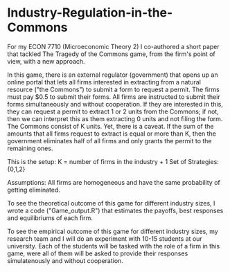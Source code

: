 # Industry-Regulation-in-the-Commons
For my ECON 7710 (Microeconomic Theory 2) I co-authored a short paper that tackled The Tragedy of the Commons game, from the firm's point of view, with a new approach.

In this game, there is an external regulator (government) that opens up an online portal that lets all firms interested in extracting from a natural resource ("the Commons") to submit a form to request a permit. The firms must pay $0.5 to submit their forms. All firms are instructed to submit their forms simultaneously and without cooperation. If they are interested in this, they can request a permit to extract 1 or 2 units from the Commons; if not, then we can interpret this as them extracting 0 units and not filing the form. The Commons consist of K units. Yet, there is a caveat. If the sum of the amounts that all firms request to extract is equal or more than K, then the government eliminates half of all firms and only grants the permit to the remaining ones. 

This is the setup:
K = number of firms in the industry + 1
Set of Strategies: {0,1,2}

Assumptions: All firms are homogeneous and have the same probability of getting eliminated.


To see the theoretical outcome of this game for different industry sizes, I wrote a code ("Game_output.R") that estimates the payoffs, best responses and equilibriums of each firm. 

To see the empirical outcome of this game for different industry sizes, my research team and I will do an experiment with 10-15 students at our university. Each of the students will be tasked with the role of a firm in this game, were all of them will be asked to provide their responses simulatenously and without cooperation. 
